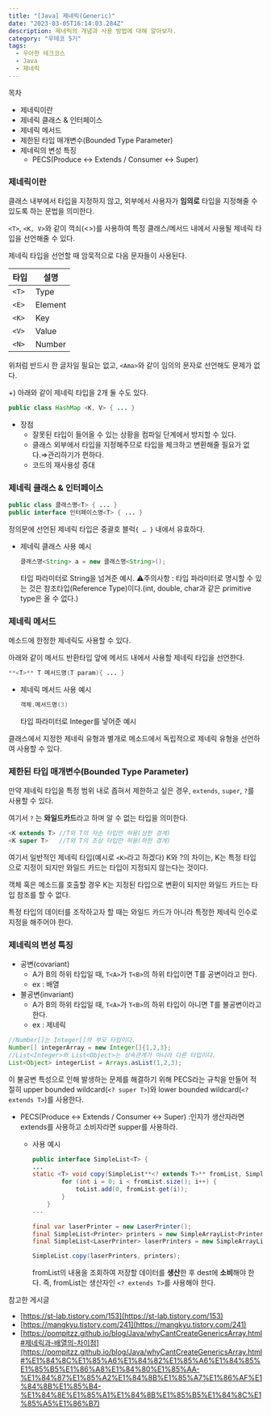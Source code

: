 ```yaml
---
title: "[Java] 제네릭(Generic)"
date: "2023-03-05T16:14:03.284Z"
description: 제네릭의 개념과 사용 방법에 대해 알아보자.
category: "우테코 5기"
tags:
  - 우아한 테크코스
  - Java
  - 제네릭
---
```


<nav>

목차

- 제네릭이란
- 제네릭 클래스 & 인터페이스
- 제네릭 메서드
- 제한된 타입 매개변수(Bounded Type Parameter)
- 제네릭의 변성 특징
  - PECS(Produce <-> Extends / Consumer <-> Super)

</nav>

### 제네릭이란

클래스 내부에서 타입을 지정하지 않고, 외부에서 사용자가 **임의로** 타입을 지정해줄 수 있도록 하는 문법을 의미한다.

`<T>`, `<K, V>`와 같이 꺽쇠(<>)를 사용하여 특정 클래스/메서드 내에서 사용될 제네릭 타입을 선언해줄 수 있다.

제네릭 타입을 선언할 때 암묵적으로 다음 문자들이 사용된다.

| 타입  | 설명    |
| ----- | ------- |
| `<T>` | Type    |
| `<E>` | Element |
| `<K>` | Key     |
| `<V>` | Value   |
| `<N>` | Number  |

위처럼 반드시 한 글자일 필요는 없고, `<Ama>`와 같이 임의의 문자로 선언해도 문제가 없다.

+) 아래와 같이 제네릭 타입을 2개 둘 수도 있다.

```java
public class HashMap <K, V> { ... }
```

- 장점
  - 잘못된 타입이 들어올 수 있는 상황을 컴파일 단계에서 방지할 수 있다.
  - 클래스 외부에서 타입을 지정해주므로 타입을 체크하고 변환해줄 필요가 없다.⇒관리하기가 편하다.
  - 코드의 재사용성 증대

### 제네릭 클래스 & 인터페이스

```java
public class 클래스명<T> { ... }
public interface 인터페이스명<T> { ... }
```

정의문에 선언된 제네릭 타입은 중괄호 블럭`{ … }` 내에서 유효하다.

- 제네릭 클래스 사용 예시
  ```java
  클래스명<String> a = new 클래스명<String>();
  ```
  타입 파라미터로 String을 넘겨준 예시.
  ⚠️주의사항 : 타입 파라미터로 명시할 수 있는 것은 참조타입(Reference Type)이다.(int, double, char과 같은 primitive type은 올 수 없다.)

### 제네릭 메서드

메소드에 한정한 제네릭도 사용할 수 있다.

아래와 같이 메서드 반환타입 앞에 메서드 내에서 사용할 제네릭 타입을 선언한다.

```java
**<T>** T 메서드명(T param){ ... }
```

- 제네릭 메서드 사용 예시
  ```java
  객체.메서드명(3)
  ```
  타입 파라미터로 Integer를 넣어준 예시

클래스에서 지정한 제네릭 유형과 별개로 메소드에서 독립적으로 제네릭 유형을 선언하여 사용할 수 있다.

### 제한된 타입 매개변수(Bounded Type Parameter)

만약 제네릭 타입을 특정 범위 내로 좁혀서 제한하고 싶은 경우, `extends`, `super`, `?`를 사용할 수 있다.

여기서 `?` 는 **와일드카드**라고 하며 알 수 없는 타입을 의미한다.

```java
<K extends T> //T와 T의 자손 타입만 허용(상한 경계)
<K super T>   //T와 T의 조상 타입만 허용(하한 경계)
```

여기서 일반적인 제네릭 타입(예시로 `<K>`라고 하겠다) K와 ?의 차이는, K는 특정 타입으로 지정이 되지만 와일드 카드는 타입이 지정되지 않는다는 것이다.

객체 혹은 메소드를 호출할 경우 K는 지정된 타입으로 변환이 되지만 와일드 카드는 타입 참조를 할 수 없다.

특정 타입의 데이터를 조작하고자 할 때는 와일드 카드가 아니라 특정한 제네릭 인수로 지정을 해주어야 한다.

### 제네릭의 변성 특징

- 공변(covariant)
  - A가 B의 하위 타입일 때, `T<A>`가 `T<B>`의 하위 타입이면 T를 공변이라고 한다.
  - ex : 배열
- 불공변(invariant)
  - A가 B의 하위 타입일 때, `T<A>`가 `T<B>`의 하위 타입이 아니면 T를 불공변이라고 한다.
  - ex : 제네릭

```java
//Number[]는 Integer[]의 부모 타입이다.
Number[] integerArray = new Integer[]{1,2,3};
//List<Integer>와 List<Object>는 상속관계가 아니라 다른 타입이다.
List<Object> integerList = Arrays.asList(1,2,3);
```

이 불공변 특성으로 인해 발생하는 문제를 해결하기 위해 PECS라는 규칙을 만들어 적절히 upper bounded wildcard(`<? super T>`)와 lower bounded wildcard(`<? extends T>`)를 사용한다.

- PECS(Produce <-> Extends / Consumer <-> Super)
  :인자가 생산자라면 extends를 사용하고 소비자라면 supper를 사용하라.

  - 사용 예시

    ```java
    public interface SimpleList<T> {
    ...
    static <T> void copy(SimpleList**<? extends T>** fromList, SimpleList<T> toList) {
            for (int i = 0; i < fromList.size(); i++) {
                toList.add(0, fromList.get(i));
            }
        }
    ---
    ```

    ```java
    final var laserPrinter = new LaserPrinter();
    final SimpleList<Printer> printers = new SimpleArrayList<Printer>();
    final SimpleList<LaserPrinter> laserPrinters = new SimpleArrayList<LaserPrinter>(laserPrinter);

    SimpleList.copy(laserPrinters, printers);
    ```

    fromList의 내용을 조회하여 저장할 데이터를 **생산**한 후 dest에 **소비**해야 한다.
    즉, fromList는 생산자인 `<? extends T>`를 사용해야 한다.

<nav>

참고한 게시글

- [https://st-lab.tistory.com/153](https://st-lab.tistory.com/153)
- [https://mangkyu.tistory.com/241](https://mangkyu.tistory.com/241)
- [https://pompitzz.github.io/blog/Java/whyCantCreateGenericsArray.html#제네릭과-배열의-차이점](https://pompitzz.github.io/blog/Java/whyCantCreateGenericsArray.html#%E1%84%8C%E1%85%A6%E1%84%82%E1%85%A6%E1%84%85%E1%85%B5%E1%86%A8%E1%84%80%E1%85%AA-%E1%84%87%E1%85%A2%E1%84%8B%E1%85%A7%E1%86%AF%E1%84%8B%E1%85%B4-%E1%84%8E%E1%85%A1%E1%84%8B%E1%85%B5%E1%84%8C%E1%85%A5%E1%86%B7)

</nav>
